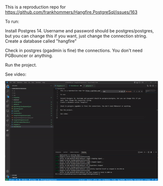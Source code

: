 This is a reproduction repo for https://github.com/frankhommers/Hangfire.PostgreSql/issues/163

To run:

Install Postgres 14. Username and password should be postgres/postgres, but you can change this if you want, just change the connection string.
Create a database called "hangfire"

Check in postgres (pgadmin is fine) the connections. You don't need PGBouncer or anything.

Run the project.

See video:

![Reproduction](reproduction.gif)